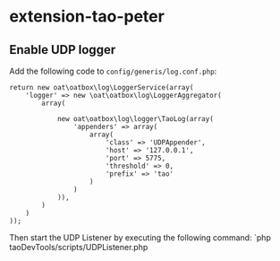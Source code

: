 # extension-tao-peter

## Enable UDP logger
Add the following code to `config/generis/log.conf.php`:
```
return new oat\oatbox\log\LoggerService(array(
    'logger' => new \oat\oatbox\log\LoggerAggregator(
        array(

            new oat\oatbox\log\logger\TaoLog(array(
                'appenders' => array(
                    array(
                        'class' => 'UDPAppender',
                        'host' => '127.0.0.1',
                        'port' => 5775,
                        'threshold' => 0,
                        'prefix' => 'tao'
                    )
                )
            )),
        )
    )
));
```

Then start the UDP Listener by executing the following command:
`php taoDevTools/scripts/UDPListener.php